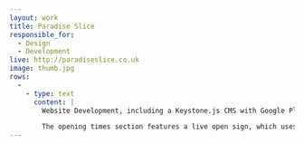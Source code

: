 ```yaml
---
layout: work
title: Paradise Slice
responsible_for:
  - Design
  - Development
live: http://paradiseslice.co.uk
image: thumb.jpg
rows:
  -
    - type: text
      content: |
        Website Development, including a Keystone.js CMS with Google Places, Google Maps and Instagram integration.

        The opening times section features a live open sign, which uses the information pulled from Google Places to decide whether the pizza shop is open or not.
---
```

